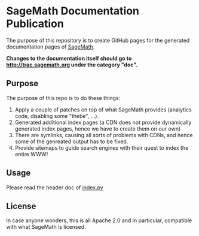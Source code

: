 # SageMath Documentation Publication

The purpose of this repository is to create GitHub pages for the generated documentation pages of [SageMath](https://sagemath.org).

**Changes to the documentation itself should go to http://trac.sagemath.org under the category "doc".**

## Purpose

The purpose of this repo is to do these things:

1. Apply a couple of patches on top of what SageMath provides (analytics code, disabling some "thebe", ...).
2. Generated additional index pages (a CDN does not provide dynamically generated index pages, hence we have to create them on our own)
3. There are symlinks, causing all sorts of problems with CDNs, and hence some of the genreated output has to be fixed.
4. Provide sitemaps to guide search engines with their quest to index the entire WWW!

## Usage

Please read the header doc of [index.py](index.py)

## License

In case anyone wonders, this is all Apache 2.0 and in particular, compatible with what SageMath is licensed.

